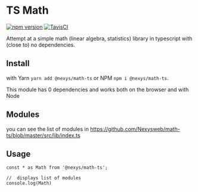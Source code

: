 # TS Math

[![npm version](https://badge.fury.io/js/%40nexys%2Fmath-ts.svg)](https://www.npmjs.com/package/@nexys/math-ts)
[![TavisCI](https://travis-ci.com/Nexysweb/tableau-wdc-react.svg?branch=master)](https://travis-ci.com/github/Nexysweb/math-ts)

Attempt at a simple math (linear algebra, statistics) library in typescript with (close to) no dependencies.

## Install

 with Yarn `yarn add @nexys/math-ts` or NPM `npm i @nexys/math-ts`. 
 
 This module has 0 dependencies and works both on the browser and with Node
 
 ## Modules
 
 you can see the list of modules in https://github.com/Nexysweb/math-ts/blob/master/src/lib/index.ts
 
 ## Usage
 
```
const * as Math from '@nexys/math-ts';
 
//  displays list of modules
console.log(Math)
```
